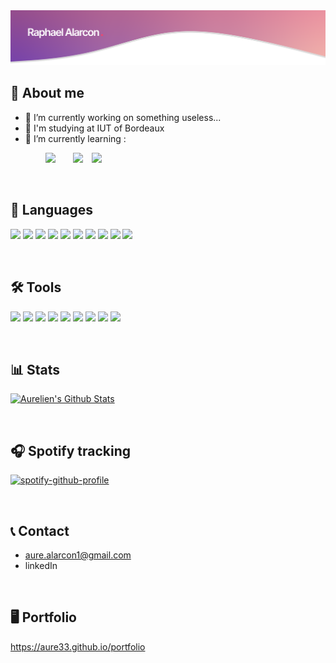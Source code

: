 <img src="https://raw.githubusercontent.com/Densetsuuu/Densetsuuu/master/img/header.png" alt="Header of readme">


## 👤 About me
- :telescope:  I’m currently working on something useless...
- :notebook_with_decorative_cover: I'm studying at IUT of Bordeaux
- :seedling:  I’m currently learning :

&emsp;&emsp;&emsp;&emsp;<img src="https://cdn.worldvectorlogo.com/logos/logo-javascript.svg" height="20">&emsp;<img src="https://cdn.worldvectorlogo.com/logos/nodejs-icon.svg" alt="" height="20">&emsp;<img src="https://cdn.worldvectorlogo.com/logos/react-2.svg" height="20">&emsp;<img src="https://cdn.worldvectorlogo.com/logos/angular-icon-1.svg" height="20">

<br>

## 📑 Languages
<p>
  <code><img src="https://cdn.worldvectorlogo.com/logos/java-14.svg" height="50"></code>
  <code><img src="https://cdn.worldvectorlogo.com/logos/c-1.svg" height="40"></code>
  <code><img src="https://cdn.worldvectorlogo.com/logos/c.svg" height="40"></code>
  <code><img src="https://cdn.worldvectorlogo.com/logos/c--4.svg" height="40"></code>
  <code><img src="https://cdn.worldvectorlogo.com/logos/python-5.svg" height="40"></code>
  <code><img src="https://cdn-icons-png.flaticon.com/512/919/919830.png?w=360" height="40"></code>
  <code><img src="https://cdn.worldvectorlogo.com/logos/html-1.svg" height="40"></code>
  <code><img src="https://cdn.worldvectorlogo.com/logos/css-3.svg" height="40"></code>
  <code><img src="https://cdn.worldvectorlogo.com/logos/logo-javascript.svg" height="40"></code>
  <code><img src="https://upload.wikimedia.org/wikipedia/commons/thumb/4/4b/Bash_Logo_Colored.svg/1200px-Bash_Logo_Colored.svg.png" height="40"></code>
</p>

<br>

## 🛠 Tools
<p>
  <code><img src="https://cdn.worldvectorlogo.com/logos/intellij-idea-1.svg" height="30"></code>
  <code><img src="https://cdn.worldvectorlogo.com/logos/datagrip-icon.svg" height="30"></code>
  <code><img src="https://cdn.worldvectorlogo.com/logos/webstorm-icon.svg" height="30"></code>
  <code><img src="https://www.jetbrains.com/_assets/www/fleet/inc/overview-content/img/fleet-logo.65f4a04c59fc3ba93bb5e181050891c5.png" height="30"></code>
  <code><img src="https://cdn.worldvectorlogo.com/logos/visual-studio-code-1.svg" height="30"></code>
  <code><img src="https://upload.wikimedia.org/wikipedia/commons/thumb/9/98/Apache_NetBeans_Logo.svg/888px-Apache_NetBeans_Logo.svg.png" height="30"></code>
  <code><img src="https://cdn.worldvectorlogo.com/logos/git-bash.svg" height="30"></code>
  <code><img src="https://cdn.worldvectorlogo.com/logos/mysql-6.svg" height="30"></code>
  <code><img src="https://cdn.worldvectorlogo.com/logos/figma-1.svg" height="30"></code>
</p>

<br>

## 📊 Stats
[![Aurelien's Github Stats](https://github-readme-stats.vercel.app/api?username=Aure33&bg_color=30,e96443,904e95&title_color=fff&text_color=fff)](https://github.com/anuraghazra/github-readme-stats)

<br>

## 🎧 Spotify tracking

[![spotify-github-profile](https://spotify-github-profile.vercel.app/api/view?uid=cpnu4elr9dflxa8env6s2z8fq&cover_image=true&theme=default&show_offline=false)](https://github.com/kittinan/spotify-github-profile)

<br>

## 📞 Contact

- aure.alarcon1@gmail.com
- linkedIn

<br>

## 🖥 Portfolio

https://aure33.github.io/portfolio
